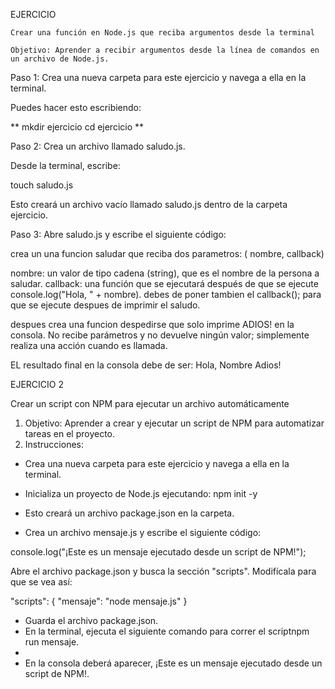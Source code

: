 EJERCICIO

    Crear una función en Node.js que reciba argumentos desde la terminal

    Objetivo: Aprender a recibir argumentos desde la línea de comandos en un archivo de Node.js.

Paso 1: Crea una nueva carpeta para este ejercicio y navega a ella en la terminal.

Puedes hacer esto escribiendo:

** mkdir ejercicio
cd ejercicio **

Paso 2: Crea un archivo llamado saludo.js.

Desde la terminal, escribe:

touch saludo.js

Esto creará un archivo vacío llamado saludo.js dentro de la carpeta ejercicio.

Paso 3: Abre saludo.js y escribe el siguiente código:

crea un una funcion saludar que reciba dos parametros: ( nombre, callback)

nombre: un valor de tipo cadena (string), que es el nombre de la persona a saludar.
callback: una función que se ejecutará después de que se ejecute console.log("Hola, " + nombre).
debes de poner tambien el callback(); para que se ejecute despues de imprimir el saludo.

despues crea una funcion despedirse que solo imprime ADIOS! en la consola.
No recibe parámetros y no devuelve ningún valor; simplemente realiza una acción cuando es llamada.

EL resultado final en la consola debe de ser:
Hola, Nombre
Adios!

EJERCICIO 2

Crear un script con NPM para ejecutar un archivo automáticamente
1. Objetivo: Aprender a crear y ejecutar un script de NPM para automatizar tareas en el proyecto.
2. Instrucciones:
* Crea una nueva carpeta para este ejercicio y navega a ella en la terminal.
* Inicializa un proyecto de Node.js ejecutando:
npm init -y

* Esto creará un archivo package.json en la carpeta.
* Crea un archivo mensaje.js y escribe el siguiente código:

console.log("¡Este es un mensaje ejecutado desde un script de NPM!");

Abre el archivo package.json y busca la sección "scripts". Modifícala para que se vea así:

"scripts": {
  "mensaje": "node mensaje.js"
}

* Guarda el archivo package.json.
* En la terminal, ejecuta el siguiente comando para correr el scriptnpm run mensaje.
* 
* En la consola deberá aparecer, ¡Este es un mensaje ejecutado desde un script de NPM!.

